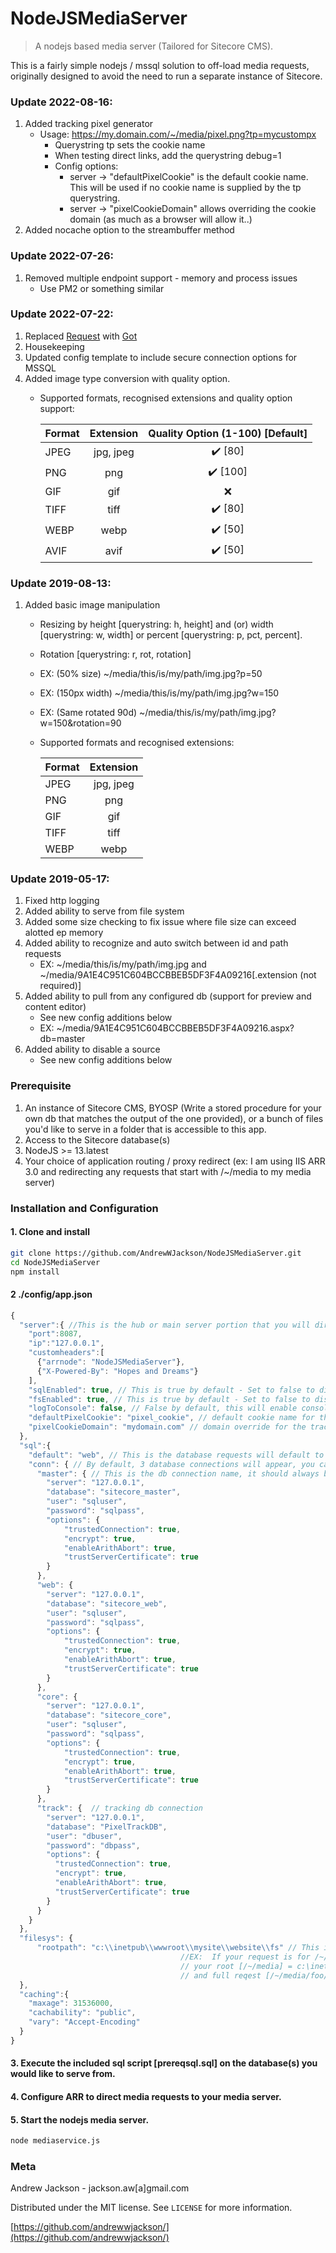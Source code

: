 # NodeJSMediaServer
> A nodejs based media server (Tailored for Sitecore CMS).


This is a fairly simple nodejs / mssql solution to off-load media requests, originally designed to avoid the need to run a separate instance of Sitecore.

### Update 2022-08-16:
1. Added tracking pixel generator
    * Usage: https://my.domain.com/~/media/pixel.png?tp=mycustompx
      * Querystring tp sets the cookie name
      * When testing direct links, add the querystring debug=1
      * Config options:
        * server -> "defaultPixelCookie" is the default cookie name. This will be used if no cookie name is supplied by the tp querystring.
        * server -> "pixelCookieDomain" allows overriding the cookie domain (as much as a browser will allow it..)
2. Added nocache option to the streambuffer method

### Update 2022-07-26:
1. Removed multiple endpoint support - memory and process issues
    * Use PM2 or something similar

### Update 2022-07-22:
1. Replaced [Request](https://github.com/request/request) with [Got](https://github.com/sindresorhus/got)
2. Housekeeping
3. Updated config template to include secure connection options for MSSQL
4. Added image type conversion with quality option. 
    * Supported formats, recognised extensions and quality option support:

        | Format  | Extension | Quality Option (1-100) [Default]  |
        | :---    |   :----:  |       :----:                      |
        | JPEG  |   jpg, jpeg | ✔️ [80] |
        | PNG   |   png       | ✔️ [100] |
        | GIF   |   gif       | ❌ |
        | TIFF  |   tiff      | ✔️ [80] |
        | WEBP  |   webp      | ✔️ [50] |
        | AVIF  |   avif      | ✔️ [50] |

### Update 2019-08-13:
1. Added basic image manipulation
    * Resizing by height [querystring: h, height] and (or) width [querystring: w, width] 
      or percent [querystring: p, pct, percent].
    * Rotation [querystring: r, rot, rotation]
    * EX: (50% size) ~/media/this/is/my/path/img.jpg?p=50
    * EX: (150px width) ~/media/this/is/my/path/img.jpg?w=150
    * EX: (Same rotated 90d) ~/media/this/is/my/path/img.jpg?w=150&rotation=90
    * Supported formats and recognised extensions:

      | Format  | Extension |
      | :---    |   :----:  |
      | JPEG  |   jpg, jpeg |
      | PNG   |   png       |
      | GIF   |   gif       |
      | TIFF  |   tiff      |
      | WEBP  |   webp      |

### Update 2019-05-17:
1. Fixed http logging
2. Added ability to serve from file system
3. Added some size checking to fix issue where file size can exceed alotted ep memory
4. Added ability to recognize and auto switch between id and path requests
    * EX: ~/media/this/is/my/path/img.jpg and ~/media/9A1E4C951C604BCCBBEB5DF3F4A09216[.extension (not required)]
5. Added ability to pull from any configured db (support for preview and content editor)
    * See new config additions below
    * EX: ~/media/9A1E4C951C604BCCBBEB5DF3F4A09216.aspx?db=master
6. Added ability to disable a source
    * See new config additions below

### Prerequisite

1. An instance of Sitecore CMS, BYOSP (Write a stored procedure for your own db that matches the output of the one provided), or a bunch of files you'd like to serve in a folder that is accessible to this app.
2. Access to the Sitecore database(s)
3. NodeJS >= 13.latest
4. Your choice of application routing / proxy redirect  (ex: I am using IIS ARR 3.0 and redirecting any requests that start with /~/media to my media server)

### Installation and Configuration

#### 1. Clone and install
```sh
git clone https://github.com/AndrewWJackson/NodeJSMediaServer.git
cd NodeJSMediaServer
npm install
```

#### 2 ./config/app.json
```javascript
{
  "server":{ //This is the hub or main server portion that you will direct requests to.
    "port":8087,
    "ip":"127.0.0.1",
    "customheaders":[
      {"arrnode": "NodeJSMediaServer"},
      {"X-Powered-By": "Hopes and Dreams"}
    ],
    "sqlEnabled": true, // This is true by default - Set to false to disable DB Media Library
    "fsEnabled": true, // This is true by default - Set to false to disable FS 
    "logToConsole": false, // False by default, this will enable console logging
    "defaultPixelCookie": "pixel_cookie", // default cookie name for the tracking pixel
    "pixelCookieDomain": "mydomain.com" // domain override for the tracking pixel cookie
  },
  "sql":{
    "default": "web", // This is the database requests will default to if no db querystring is present or the requested db is not configured
    "conn": { // By default, 3 database connections will appear, you can add or remove them as needed.
      "master": { // This is the db connection name, it should always be lowercase.
        "server": "127.0.0.1",
        "database": "sitecore_master",
        "user": "sqluser",
        "password": "sqlpass",
        "options": {
            "trustedConnection": true,
            "encrypt": true,
            "enableArithAbort": true,
            "trustServerCertificate": true
        }
      },
      "web": {
        "server": "127.0.0.1",
        "database": "sitecore_web",
        "user": "sqluser",
        "password": "sqlpass",
        "options": {
            "trustedConnection": true,
            "encrypt": true,
            "enableArithAbort": true,
            "trustServerCertificate": true
        }
      },
      "core": {
        "server": "127.0.0.1",
        "database": "sitecore_core",
        "user": "sqluser",
        "password": "sqlpass",
        "options": {
            "trustedConnection": true,
            "encrypt": true,
            "enableArithAbort": true,
            "trustServerCertificate": true
        }
      },
      "track": {  // tracking db connection
        "server": "127.0.0.1",
        "database": "PixelTrackDB",
        "user": "dbuser",
        "password": "dbpass",
        "options": {
          "trustedConnection": true,
          "encrypt": true,
          "enableArithAbort": true,
          "trustServerCertificate": true
        }
      }
    }
  },
  "filesys": {
      "rootpath": "c:\\inetpub\\wwwroot\\mysite\\website\\fs" // This is the rootpath of your request 
                                      //EX:  If your request is for /~/media/foo/bar/img.jpg 
                                      // your root [/~/media] = c:\inetpub\wwwroot\mysite\website\fs 
                                      // and full reqest [/~/media/foo/bar/img.jpg] = c:\inetpub\wwwroot\mysite\website\fs\foo\bar\img.jpg
  },
  "caching":{
    "maxage": 31536000,
    "cachability": "public",
    "vary": "Accept-Encoding"
  }
}
```

#### 3. Execute the included sql script [prereqsql.sql] on the database(s) you would like to serve from.

#### 4. Configure ARR to direct media requests to your media server.


#### 5. Start the nodejs media server.
```sh
node mediaservice.js
```

### Meta

Andrew Jackson - jackson.aw[a]gmail.com

Distributed under the MIT license. See ``LICENSE`` for more information.

[https://github.com/andrewwjackson/](https://github.com/andrewwjackson/)
